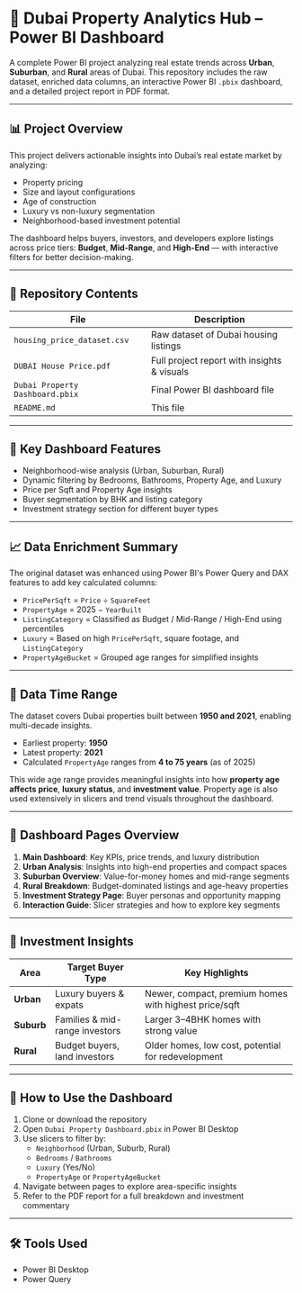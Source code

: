 # 🕌 Dubai Property Analytics Hub – Power BI Dashboard

A complete Power BI project analyzing real estate trends across **Urban**, **Suburban**, and **Rural** areas of Dubai. This repository includes the raw dataset, enriched data columns, an interactive Power BI `.pbix` dashboard, and a detailed project report in PDF format.

---

## 📊 Project Overview

This project delivers actionable insights into Dubai’s real estate market by analyzing:
- Property pricing
- Size and layout configurations
- Age of construction
- Luxury vs non-luxury segmentation
- Neighborhood-based investment potential

The dashboard helps buyers, investors, and developers explore listings across price tiers: **Budget**, **Mid-Range**, and **High-End** — with interactive filters for better decision-making.

---

## 📁 Repository Contents

| File                            | Description                                      |
|---------------------------------|--------------------------------------------------|
| `housing_price_dataset.csv`     | Raw dataset of Dubai housing listings            |
| `DUBAI House Price.pdf`         | Full project report with insights & visuals      |
| `Dubai Property Dashboard.pbix` | Final Power BI dashboard file                    |
| `README.md`                     | This file                                        |

---

## 📌 Key Dashboard Features

-  Neighborhood-wise analysis (Urban, Suburban, Rural)  
-  Dynamic filtering by Bedrooms, Bathrooms, Property Age, and Luxury  
-  Price per Sqft and Property Age insights  
-  Buyer segmentation by BHK and listing category  
-  Investment strategy section for different buyer types

---

## 📈 Data Enrichment Summary

The original dataset was enhanced using Power BI's Power Query and DAX features to add key calculated columns:

- `PricePerSqft` = `Price` ÷ `SquareFeet`  
- `PropertyAge` = 2025 − `YearBuilt`  
- `ListingCategory` = Classified as Budget / Mid-Range / High-End using percentiles  
- `Luxury` = Based on high `PricePerSqft`, square footage, and `ListingCategory`  
- `PropertyAgeBucket` = Grouped age ranges for simplified insights

---

## 📆 Data Time Range

The dataset covers Dubai properties built between **1950 and 2021**, enabling multi-decade insights.

- Earliest property: **1950**
- Latest property: **2021**
- Calculated `PropertyAge` ranges from **4 to 75 years** (as of 2025)

This wide age range provides meaningful insights into how **property age affects price**, **luxury status**, and **investment value**. Property age is also used extensively in slicers and trend visuals throughout the dashboard.

---

## 📄 Dashboard Pages Overview

1. **Main Dashboard**: Key KPIs, price trends, and luxury distribution  
2. **Urban Analysis**: Insights into high-end properties and compact spaces  
3. **Suburban Overview**: Value-for-money homes and mid-range segments  
4. **Rural Breakdown**: Budget-dominated listings and age-heavy properties  
5. **Investment Strategy Page**: Buyer personas and opportunity mapping  
6. **Interaction Guide**: Slicer strategies and how to explore key segments

---

## 💼 Investment Insights

| Area      | Target Buyer Type              | Key Highlights                                        |
|-----------|--------------------------------|-------------------------------------------------------|
| **Urban** | Luxury buyers & expats         | Newer, compact, premium homes with highest price/sqft |
| **Suburb**| Families & mid-range investors | Larger 3–4BHK homes with strong value                 |
| **Rural** | Budget buyers, land investors  | Older homes, low cost, potential for redevelopment    |

---

## 🚀 How to Use the Dashboard

1. Clone or download the repository
2. Open `Dubai Property Dashboard.pbix` in Power BI Desktop
3. Use slicers to filter by:
   - `Neighborhood` (Urban, Suburb, Rural)
   - `Bedrooms` / `Bathrooms`
   - `Luxury` (Yes/No)
   - `PropertyAge` or `PropertyAgeBucket`
4. Navigate between pages to explore area-specific insights
5. Refer to the PDF report for a full breakdown and investment commentary

---

## 🛠 Tools Used

- Power BI Desktop  
- Power Query
